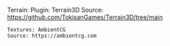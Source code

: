 Terrain:
    Plugin: Terrain3D
    Source: https://github.com/TokisanGames/Terrain3D/tree/main

    Textures: AmbientCG
    Source: https://ambientcg.com